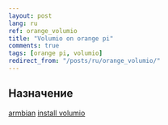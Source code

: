 ```yaml
---
layout: post
lang: ru
ref: orange_volumio
title: "Volumio on orange pi"
comments: true
tags: [orange pi, volumio]
redirect_from: "/posts/ru/orange_volumio/"
---
```



## Назначение

[armbian](https://www.armbian.com/orange-pi-one/)
[install volumio](http://typingoutloud.org/raspberry-pi-installing-volumio-pibang/)

